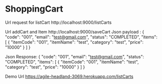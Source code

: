 # ShoppingCart
Url request for listCart
http://localhost:9000/listCarts

Url addCart and Item
http://localhost:9000/saveCart
Json payload :
{
  "code": "001",
  "email": "test@gmail.com",
  "status": "COMPLETED",
  "items": [
    {
      "itemCode": "001",
      "itemName": "test",
      "category": "test",
      "price": "10000"
    }
  ]
}

Json Response:
{
  "code": "001",
  "email": "test@gmail.com",
  "status": "COMPLETED",
  "items": [
    {
      "itemCode": "001",
      "itemName": "test",
      "category": "test",
      "price": "10000"
    }
  ]
}

Demo Url
https://agile-headland-3069.herokuapp.com/listCarts

